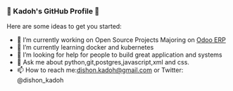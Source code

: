 ### 👋 Kadoh's GitHub Profile 👋

Here are some ideas to get you started:

- 🔭 I’m currently working on Open Source Projects Majoring on [Odoo ERP](http://odoo.com)
- 🌱 I’m currently learning docker and kubernetes
- 🤔 I’m looking for help for people to build great application and systems
- 💬 Ask me about python,git,postgres,javascript,xml and css.
- 📫 How to reach me:dishon.kadoh@gmail.com or Twitter: @dishon_kadoh
